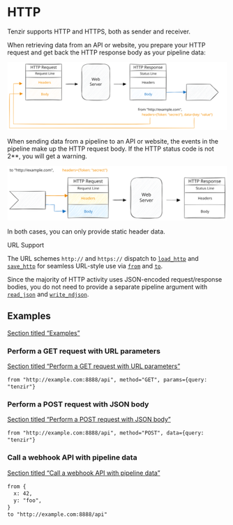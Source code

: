 # HTTP

Tenzir supports HTTP and HTTPS, both as sender and receiver.

When retrieving data from an API or website, you prepare your HTTP request and get back the HTTP response body as your pipeline data:

![HTTP from](/pr-preview/pr-116/_astro/http-from.CK3DDVvm_19DKCs.svg)

When sending data from a pipeline to an API or website, the events in the pipeline make up the HTTP request body. If the HTTP status code is not 2\*\*, you will get a warning.

![HTTP from](/pr-preview/pr-116/_astro/http-to.DgFU5GZf_19DKCs.svg)

In both cases, you can only provide static header data.

URL Support

The URL schemes `http://` and `https://` dispatch to [`load_http`](/reference/operators/load_http) and [`save_http`](/reference/operators/save_http) for seamless URL-style use via [`from`](/reference/operators/from) and [`to`](/reference/operators/to).

Since the majority of HTTP activity uses JSON-encoded request/response bodies, you do not need to provide a separate pipeline argument with [`read_json`](/reference/operators/read_json) and [`write_ndjson`](/reference/operators/write_ndjson).

## Examples

[Section titled “Examples”](#examples)

### Perform a GET request with URL parameters

[Section titled “Perform a GET request with URL parameters”](#perform-a-get-request-with-url-parameters)

```tql
from "http://example.com:8888/api", method="GET", params={query: "tenzir"}
```

### Perform a POST request with JSON body

[Section titled “Perform a POST request with JSON body”](#perform-a-post-request-with-json-body)

```tql
from "http://example.com:8888/api", method="POST", data={query: "tenzir"}
```

### Call a webhook API with pipeline data

[Section titled “Call a webhook API with pipeline data”](#call-a-webhook-api-with-pipeline-data)

```tql
from {
  x: 42,
  y: "foo",
}
to "http://example.com:8888/api"
```